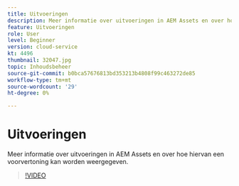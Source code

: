 ```yaml
---
title: Uitvoeringen
description: Meer informatie over uitvoeringen in AEM Assets en over hoe hiervan een voorvertoning kan worden weergegeven.
feature: Uitvoeringen
role: User
level: Beginner
version: cloud-service
kt: 4496
thumbnail: 32047.jpg
topic: Inhoudsbeheer
source-git-commit: b0bca57676813bd353213b4808f99c463272de85
workflow-type: tm+mt
source-wordcount: '29'
ht-degree: 0%

---
```



# Uitvoeringen

Meer informatie over uitvoeringen in AEM Assets en over hoe hiervan een voorvertoning kan worden weergegeven.

>[!VIDEO](https://video.tv.adobe.com/v/32047/?quality=12&learn=on&hidetitle=true)